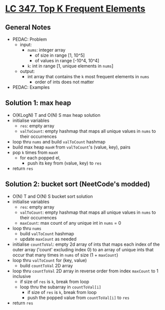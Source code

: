 # [LC 347. Top K Frequent Elements](https://leetcode.com/problems/top-k-frequent-elements/)

## General Notes

- PEDAC: Problem
  - input:
    - `nums`: integer array
      - of size in range \[1, 10^5]
      - of values in range \[-10^4, 10^4]
    - `k`: int in range \[1, unique elements in `nums`]
  - output:
    - int array that contains the `k` most frequent elements in `nums`
      - order of ints does not matter
- PEDAC: Examples

## Solution 1: max heap

- O(KLogN) T and O(N) S max heap solution
- initialise variables
  - `res`: empty array
  - `valToCount`: empty hashmap that maps all unique values in `nums` to their occurrences
- loop thru `nums` and build `valToCount` hashmap
- build max heap `maxH` from `valToCount`'s (value, key), pairs
- pop `k` times from `maxH`
  - for each popped el,
    - push its key from (value, key) to `res`
- return `res`

## Solution 2: bucket sort (NeetCode's modded)

- O(N) T and O(N) S bucket sort solution
- initialise variables
  - `res`: empty array
  - `valToCount`: empty hashmap that maps all unique values in `nums` to their occurrences
  - `maxCount`: max count of any unique int in `nums` = 0
- loop thru `nums`
  - build `valToCount` hashmap
  - update `maxCount` as needed
- initialise `countToVal`: empty 2d array of ints that maps each index of the outer array ('count' excluding index 0) to an array of unique ints that occur that many times in `nums` of size (1 + `maxCount`)
- loop thru `valToCount` for (key, value)
  - build `countToVal` 2D array
- loop thru `countToVal` 2D array in reverse order from index `maxCount` to 1 inclusive
  - if size of `res` is `k`, break from loop
  - loop thru the subarray in `countToVal[i]`
    - if size of `res` is `k`, break from loop
    - push the popped value from `countToVal[i]` to `res`
- return `res`
